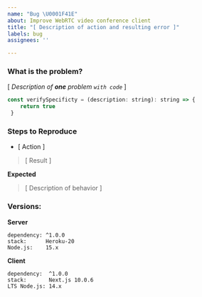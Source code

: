 ```yaml
---
name: "Bug \U0001F41E"
about: Improve WebRTC video conference client
title: "[ Description of action and resulting error ]"
labels: bug
assignees: ''

---
```


### What is the problem?

[ *Description of **one** problem `with code`*  ]

```javascript
const verifySpecificty = (description: string): string => {
    return true
 }
```

### Steps to Reproduce

- [ Action ]
> [ Result ]

**Expected**
> [ Description of behavior ]

### Versions:
**Server**
```
dependency: ^1.0.0
stack:      Heroku-20
Node.js:    15.x
```
**Client**
```
dependency:  ^1.0.0
stack:       Next.js 10.0.6
LTS Node.js: 14.x
```

